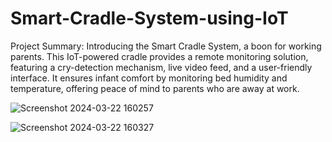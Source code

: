 # Smart-Cradle-System-using-IoT
Project Summary: Introducing the Smart Cradle System, a boon for working parents. This IoT-powered cradle provides a remote monitoring solution, featuring a cry-detection mechanism, live video feed, and a user-friendly interface. It ensures infant comfort by monitoring bed humidity and temperature, offering peace of mind to parents who are away at work.

![Screenshot 2024-03-22 160257](https://github.com/lohitha457/Smart-Cradle-System-using-IoT/assets/140188892/4a0e4775-3a7b-4e2b-8b29-099d7f532821)

![Screenshot 2024-03-22 160327](https://github.com/lohitha457/Smart-Cradle-System-using-IoT/assets/140188892/c93ffb36-eddd-4d3b-a317-86fb03e9212a)
